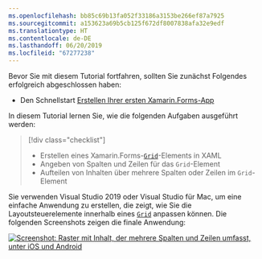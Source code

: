 ```yaml
---
ms.openlocfilehash: bb85c69b13fa052f33186a3153be266ef87a7925
ms.sourcegitcommit: a153623a69b5cb125f672df8007838afa32e9edf
ms.translationtype: HT
ms.contentlocale: de-DE
ms.lasthandoff: 06/20/2019
ms.locfileid: "67277238"
---
```

Bevor Sie mit diesem Tutorial fortfahren, sollten Sie zunächst Folgendes erfolgreich abgeschlossen haben:

- Den Schnellstart [Erstellen Ihrer ersten Xamarin.Forms-App](~/get-started/first-app/index.md)

In diesem Tutorial lernen Sie, wie die folgenden Aufgaben ausgeführt werden:

> [!div class="checklist"]
> - Erstellen eines Xamarin.Forms-[`Grid`](xref:Xamarin.Forms.Grid)-Elements in XAML
> - Angeben von Spalten und Zeilen für das `Grid`-Element
> - Aufteilen von Inhalten über mehrere Spalten oder Zeilen im `Grid`-Element

Sie verwenden Visual Studio 2019 oder Visual Studio für Mac, um eine einfache Anwendung zu erstellen, die zeigt, wie Sie die Layoutsteuerelemente innerhalb eines [`Grid`](xref:Xamarin.Forms.Grid) anpassen können. Die folgenden Screenshots zeigen die finale Anwendung:

[![Screenshot: Raster mit Inhalt, der mehrere Spalten und Zeilen umfasst, unter iOS und Android](../images/span-columns-rows.png "Raster mit Inhalt, der Spalten und Zeilen umfasst")](../images/span-columns-rows-large.png#lightbox "Raster mit Inhalt, der Spalten und Zeilen umfasst")
